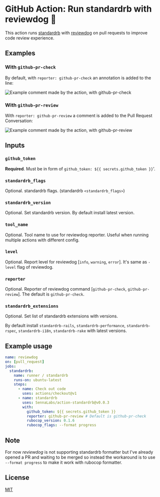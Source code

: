 # GitHub Action: Run standardrb with reviewdog 🐶

This action runs [standardrb](https://github.com/testdouble/standard) with
[reviewdog](https://github.com/reviewdog/reviewdog) on pull requests to improve
code review experience.

## Examples

### With `github-pr-check`

By default, with `reporter: github-pr-check` an annotation is added to the line:

![Example comment made by the action, with github-pr-check](./examples/example-github-pr-check.png)

### With `github-pr-review`

With `reporter: github-pr-review` a comment is added to the Pull Request Conversation:

![Example comment made by the action, with github-pr-review](./examples/example-github-pr-review.png)

## Inputs

### `github_token`

**Required**. Must be in form of `github_token: ${{ secrets.github_token }}`'.

### `standardrb_flags`

Optional. standardrb flags. (standardrb `<standardrb_flags>`)

### `standardrb_version`

Optional. Set standardrb version. 
By default install latest version.

### `tool_name`

Optional. Tool name to use for reviewdog reporter. Useful when running multiple
actions with different config.

### `level`

Optional. Report level for reviewdog [`info`, `warning`, `error`].
It's same as `-level` flag of reviewdog.

### `reporter`

Optional. Reporter of reviewdog command [`github-pr-check`, `github-pr-review`].
The default is `github-pr-check`.

### `standardrb_extensions`

Optional. Set list of standardrb extensions with versions. 

By default install `standardrb-rails`, `standardrb-performance`, `standardrb-rspec`, `standardrb-i18n`, `standardrb-rake` with latest versions.

## Example usage

```yml
name: reviewdog
on: [pull_request]
jobs:
  standardrb:
    name: runner / standardrb
    runs-on: ubuntu-latest
    steps:
      - name: Check out code
        uses: actions/checkout@v1
      - name: standardrb
        uses: SennaLabs/action-standardrb@v0.0.3
        with:
          github_token: ${{ secrets.github_token }}
          reporter: github-pr-review # Default is github-pr-check
          rubocop_version: 0.1.6
          rubocop_flags: --format progress
```

## Note

For now *reviewdog* is not supporting standardrb formatter but I've already opened a PR and waiting to be merged so instead the workaround is to use `--format progress` to make it work with rubocop formatter.

## License

[MIT](https://choosealicense.com/licenses/mit)
